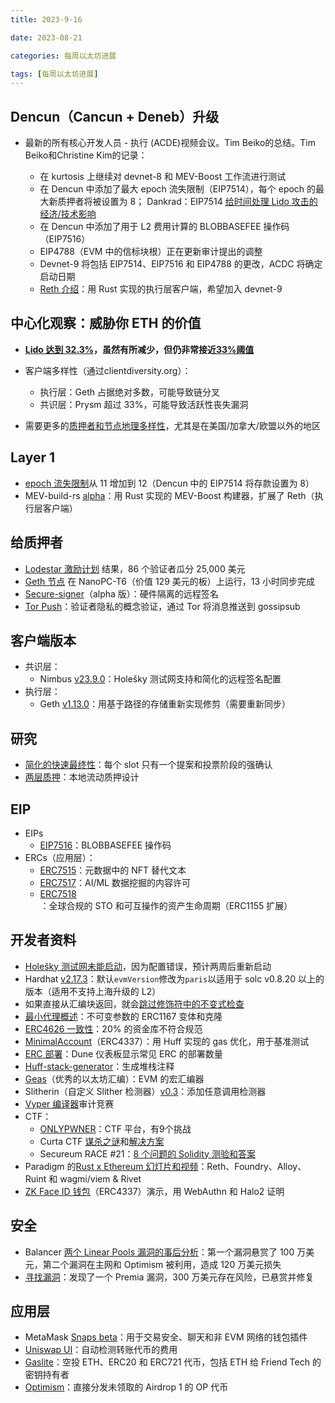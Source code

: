```yaml
---
title: 2023-9-16

date: 2023-08-21	

categories: 每周以太坊进展	

tags: [每周以太坊进展]
---	
```


## Dencun（Cancun + Deneb）升级

- 最新的所有核心开发人员 - 执行 (ACDE)视频会议。Tim Beiko的总结。Tim Beiko和Christine Kim的记录：

  - 在 kurtosis 上继续对 devnet-8 和 MEV-Boost 工作流进行测试
  - 在 Dencun 中添加了最大 epoch 流失限制（EIP7514），每个 epoch 的最大新质押者将被设置为 8；
    Dankrad：EIP7514 [给时间处理 Lido 攻击的经济/技术影响](https://notes.ethereum.org/@dankrad/churn-limit)
  - 在 Dencun 中添加了用于 L2 费用计算的 BLOBBASEFEE 操作码（EIP7516）
  - EIP4788（EVM 中的信标块根）正在更新审计提出的调整
  - Devnet-9 将包括 EIP7514、EIP7516 和 EIP4788 的更改，ACDC 将确定启动日期
  - [Reth 介绍](https://docs.google.com/presentation/d/1alcw5tbqQ4NRkjoGE5YfBWKy3qFc_55CabbeyPI6IP0)：用 Rust 实现的执行层客户端，希望加入 devnet-9

## 中心化观察：威胁你 ETH 的价值

- [**Lido 达到 32.3%**](https://dune.com/hildobby/eth2-staking)**，虽然有所减少，但仍非常接近**[**33%阈值**](https://notes.ethereum.org/@djrtwo/risks-of-lsd)

- 客户端多样性（通过clientdiversity.org）：

  - 执行层：Geth 占据绝对多数，可能导致链分叉
  - 共识层：Prysm 超过 33%，可能导致活跃性丧失漏洞
  
- 需要更多的[质押者和节点地理多样性](https://nodewatch.io/)，尤其是在美国/加拿大/欧盟以外的地区

## Layer 1

- [epoch 流失限制](https://twitter.com/christine_dkim/status/1701302000107782559)从 11 增加到 12（Dencun 中的 EIP7514 将存款设置为 8）
- MEV-build-rs [alpha](https://mev-rs.pbs.dev/mev-build-rs.html)：用 Rust 实现的 MEV-Boost 构建器，扩展了 Reth（执行层客户端）

## 给质押者

- [Lodestar 激励计划](https://blog.chainsafe.io/the-lodestar-user-incentive-program-list-of-winners-dispute-period-9a3d66d98b7d) 结果，86 个验证者瓜分 25,000 美元
- [Geth 节点](https://twitter.com/ethereumonarm/status/1701891496645956028) 在 NanoPC-T6（价值 129 美元的板）上运行，13 小时同步完成
- [Secure-signer](https://mirror.xyz/ladislaus.eth/joTqwZ1sBLxlJayV4pIYxCkwl4RWheM_xipU_OCp9MM)（alpha 版）：硬件隔离的远程签名
- [Tor Push](https://twitter.com/vacp2p/status/1702289509252026467)：验证者隐私的概念验证，通过 Tor 将消息推送到 gossipsub

## 客户端版本

- 共识层：
  - Nimbus [v23.9.0](https://github.com/status-im/nimbus-eth2/releases/tag/v23.9.0)：Holešky 测试网支持和简化的远程签名配置
- 执行层：
  - Geth [v1.13.0](https://blog.ethereum.org/2023/09/12/geth-v1-13-0)：用基于路径的存储重新实现修剪（需要重新同步）

## 研究

- [简化的快速最终性](https://ethresear.ch/t/streamlining-fast-finality/16591)：每个 slot 只有一个提案和投票阶段的强确认
- [两层质押](https://notes.ethereum.org/@mikeneuder/goldilocks)：本地流动质押设计

## EIP

- EIPs
  - [EIP7516](https://eips.ethereum.org/EIPS/eip-7516)：BLOBBASEFEE 操作码
- ERCs（应用层）：
  - [ERC7515](https://github.com/ethereum/EIPs/pull/7678/files)：元数据中的 NFT 替代文本
  - [ERC7517](https://github.com/ethereum/EIPs/pull/7682/files)：AI/ML 数据挖掘的内容许可
  - [ERC7518](https://github.com/ethereum/EIPs/pull/7719/files)：全球合规的 STO 和可互操作的资产生命周期（ERC1155 扩展）

## 开发者资料

- [Holešky 测试网未能启动](https://twitter.com/parithosh_j/status/1702816780542984504)，因为配置错误，预计两周后重新启动
- Hardhat [v2.17.3](https://github.com/NomicFoundation/hardhat/releases/tag/hardhat%402.17.3)：默认`evmVersion`修改为`paris`以适用于 solc v0.8.20 以上的版本（适用不支持上海升级的 L2）
- 如果直接从汇编块返回，就会[跳过修饰符中的不变式检查](https://twitter.com/zachobront/status/1699954240058277928)
- [最小代理概述](https://banteg.xyz/posts/minimal-proxies/)：不可变参数的 ERC1167 变体和克隆
- [ERC4626 一致性](https://medium.com/@vikram.arun/multichain-erc-4626-conformance-f34b682b273b)：20% 的资金库不符合规范
- [MinimalAccount](https://github.com/kopy-kat/MinimalAccount#readme)（ERC4337）：用 Huff 实现的 gas 优化，用于基准测试
- [ERC 部署](https://dune.com/ilemi/erc-and-eip-starter-kit)：Dune 仪表板显示常见 ERC 的部署数量
- [Huff-stack-generator](https://github.com/shafu0x/huff-stack-generator#readme)：生成堆栈注释
- [Geas](https://github.com/fjl/geas#readme)（优秀的以太坊汇编）：EVM 的宏汇编器
- Slitherin（自定义 Slither 检测器）[v0.3](https://github.com/pessimistic-io/slitherin/releases/tag/v0.3.0)：添加任意调用检测器
- [Vyper 编译器](https://x.com/CodeHawks/status/1702200846941823371)审计竞赛
- CTF：
  - [ONLYPWNER](https://onlypwner.xyz/documentation)：CTF 平台，有9个挑战
  - Curta CTF [谋杀之谜](https://github.com/hrkrshnn/notes/blob/main/2023/curta.md)和[解决方案](https://twitter.com/zigtur/status/1700945573166149830)
  - Secureum RACE #21：[8 个问题的 Solidity 测验和答案](https://ventral.digital/posts/2023/9/5/race-21-of-the-secureum-bootcamp-epoch-infinity)
- Paradigm 的[Rust x Ethereum 幻灯片和视频](https://twitter.com/gakonst/status/1701631039008084126)：Reth、Foundry、Alloy、Ruint 和 wagmi/viem & Rivet
- [ZK Face ID 钱包](https://hackmd.io/@knownothing/zk-face-id)（ERC4337）演示，用 WebAuthn 和 Halo2 证明

## 安全

- Balancer [两个 Linear Pools 漏洞的事后分析](https://medium.com/balancer-protocol/rate-manipulation-in-balancer-boosted-pools-technical-postmortem-53db4b642492)：第一个漏洞悬赏了 100 万美元，第二个漏洞在主网和 Optimism 被利用，造成 120 万美元损失
- [寻找漏洞](https://www.zellic.io/blog/browsing-for-bugs-3m-bug-in-premia-finance)：发现了一个 Premia 漏洞，300 万美元存在风险，已悬赏并修复

## 应用层

- MetaMask [Snaps beta](https://metamask.io/news/latest/snaps-in-metamask-stable-and-where-we-go-from-here/)：用于交易安全、聊天和非 EVM 网络的钱包插件
- [Uniswap UI](https://x.com/Uniswap/status/1701229817411342396)：自动检测转账代币的费用
- [Gaslite](https://drop.gaslite.org/)：空投 ETH、ERC20 和 ERC721 代币，包括 ETH 给 Friend Tech 的密钥持有者
- [Optimism](https://twitter.com/optimismgov/status/1702748223847170261)：直接分发未领取的 Airdrop 1 的 OP 代币